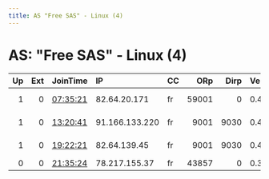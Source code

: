 ```yaml
---
title: AS "Free SAS" - Linux (4)
---
```


# AS: "Free SAS" - Linux (4)

|   Up |   Ext | JoinTime                                                                                            | IP             | CC   |   ORp |   Dirp | Version   | Contact                      | Nickname   |   eFamMembers |
|-----:|------:|:----------------------------------------------------------------------------------------------------|:---------------|:-----|------:|-------:|:----------|:-----------------------------|:-----------|--------------:|
|    1 |     0 | [07:35:21](https://metrics.torproject.org/rs.html#details/ACBF3D504CFF3D74D1991AFDF6AC070606232B10) | 82.64.20.171   | fr   | 59001 |      0 | 0.4.2.7   | Ali Gator &lt;Ali.Gator AT f | centorLyon |             1 |
|    1 |     0 | [13:20:41](https://metrics.torproject.org/rs.html#details/3092A9B4B9356F9D84D7521A59DBFC5CB3B5332C) | 91.166.133.220 | fr   |  9001 |   9030 | 0.4.2.7   | Yggdrasil &lt;tor dot relay  | Gontor     |             1 |
|    1 |     0 | [19:22:21](https://metrics.torproject.org/rs.html#details/AECBAD3537B7E5D2BF2967B627D23E36283B3D2A) | 82.64.139.45   | fr   |  9001 |   9030 | 0.4.2.7   | emma-tor-relay@protonmail    | Emma       |             1 |
|    0 |     0 | [21:35:24](https://metrics.torproject.org/rs.html#details/0A7A10B93C1D5FE4DEF7FC68FADA15D7B7CF4696) | 78.217.155.37  | fr   | 43857 |      0 | 0.3.5.8   | None                         | snap278    |             1 |

